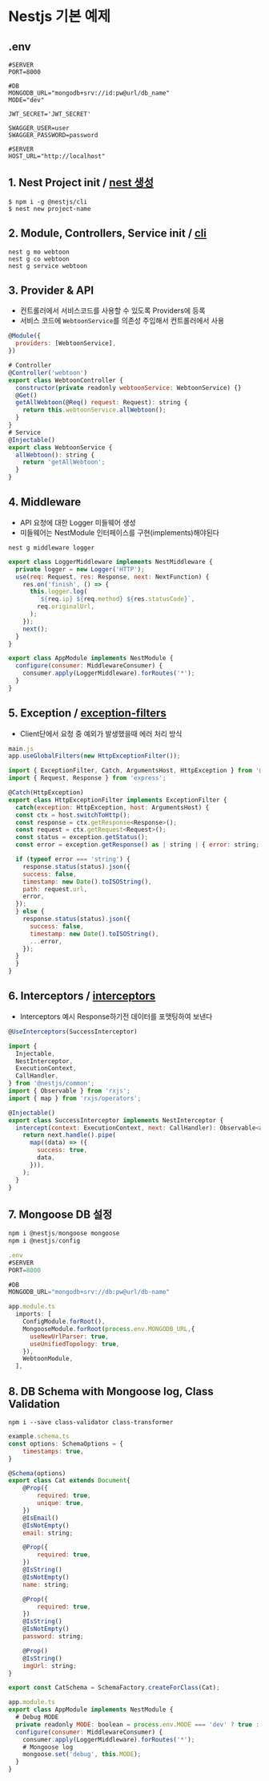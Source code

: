 # Nestjs 기본 예제 

## .env
```shell
#SERVER
PORT=8000

#DB
MONGODB_URL="mongodb+srv://id:pw@url/db_name"
MODE="dev"

JWT_SECRET='JWT_SECRET'

SWAGGER_USER=user
SWAGGER_PASSWORD=password

#SERVER
HOST_URL="http://localhost"
```

## 1. Nest Project init / [nest 생성](https://docs.nestjs.com/first-steps)
```shell
$ npm i -g @nestjs/cli
$ nest new project-name
```

## 2. Module, Controllers, Service init / [cli](https://docs.nestjs.com/cli/usages)
```shell
nest g mo webtoon
nest g co webtoon
nest g service webtoon
```

## 3. Provider & API
- 컨트롤러에서 서비스코드를 사용할 수 있도록 Providers에 등록
- 서비스 코드에 `WebtoonService`를 의존성 주입해서 컨트롤러에서 사용
```js
@Module({
  providers: [WebtoonService],
})
```

```js
# Controller
@Controller('webtoon')
export class WebtoonController {
  constructor(private readonly webtoonService: WebtoonService) {}
  @Get()
  getAllWebtoon(@Req() request: Request): string {
    return this.webtoonService.allWebtoon();
  }
}
# Service
@Injectable()
export class WebtoonService {
  allWebtoon(): string {
    return 'getAllWebtoon';
  }
}
```

## 4. Middleware
- API 요청에 대한 Logger 미들웨어 생성
- 미들웨어는 NestModule 인터페이스를 구현(implements)해야된다
```shell
nest g middleware logger
```

```js
export class LoggerMiddleware implements NestMiddleware {
  private logger = new Logger('HTTP');
  use(req: Request, res: Response, next: NextFunction) {
    res.on('finish', () => {
      this.logger.log(
        `${req.ip} ${req.method} ${res.statusCode}`,
        req.originalUrl,
      );
    });
    next();
  }
}
```

```js
export class AppModule implements NestModule {
  configure(consumer: MiddlewareConsumer) {
    consumer.apply(LoggerMiddleware).forRoutes('*');
  }
}
```

## 5. Exception / [exception-filters](https://docs.nestjs.com/exception-filters)
- Client단에서 요청 중 예외가 발생했을때 에러 처리 방식
```js
main.js
app.useGlobalFilters(new HttpExceptionFilter());
```
```js
import { ExceptionFilter, Catch, ArgumentsHost, HttpException } from '@nestjs/common';
import { Request, Response } from 'express';

@Catch(HttpException)
export class HttpExceptionFilter implements ExceptionFilter {
  catch(exception: HttpException, host: ArgumentsHost) {
  const ctx = host.switchToHttp();
  const response = ctx.getResponse<Response>();
  const request = ctx.getRequest<Request>();
  const status = exception.getStatus();
  const error = exception.getResponse() as | string | { error: string; statusCode: number; message: string | string[] };

  if (typeof error === 'string') {
    response.status(status).json({
    success: false,
    timestamp: new Date().toISOString(),
    path: request.url,
    error,
  });
  } else {
    response.status(status).json({
      success: false,
      timestamp: new Date().toISOString(),
      ...error,
    });
  }
  }
}
```
## 6. Interceptors / [interceptors](https://docs.nestjs.com/interceptors)
- Interceptors 예시 Response하기전 데이터를 포맷팅하여 보낸다
```js
@UseInterceptors(SuccessInterceptor)
```
```js
import {
  Injectable,
  NestInterceptor,
  ExecutionContext,
  CallHandler,
} from '@nestjs/common';
import { Observable } from 'rxjs';
import { map } from 'rxjs/operators';

@Injectable()
export class SuccessInterceptor implements NestInterceptor {
  intercept(context: ExecutionContext, next: CallHandler): Observable<any> {
    return next.handle().pipe(
      map((data) => ({
        success: true,
        data,
      })),
    );
  }
}
```

## 7. Mongoose DB 설정
```js
npm i @nestjs/mongoose mongoose
npm i @nestjs/config
```

```js
.env
#SERVER
PORT=8000

#DB
MONGODB_URL="mongodb+srv://db:pw@url/db-name"
```

```js
app.module.ts
  imports: [
    ConfigModule.forRoot(),
    MongooseModule.forRoot(process.env.MONGODB_URL,{
      useNewUrlParser: true,
      useUnifiedTopology: true,
    }),
    WebtoonModule,
  ],
```

## 8. DB Schema with Mongoose log, Class Validation
```
npm i --save class-validator class-transformer
```

```js
example.schema.ts
const options: SchemaOptions = {
    timestamps: true,
}

@Schema(options)
export class Cat extends Document{
    @Prop({
        required: true,
        unique: true,
    })
    @IsEmail()
    @IsNotEmpty()
    email: string;

    @Prop({
        required: true,
    })
    @IsString()
    @IsNotEmpty()
    name: string;

    @Prop({
        required: true,
    })
    @IsString()
    @IsNotEmpty()
    password: string;

    @Prop()
    @IsString()
    imgUrl: string;
}

export const CatSchema = SchemaFactory.createForClass(Cat);
```
```js
app.module.ts
export class AppModule implements NestModule {
  # Debug MODE
  private readonly MODE: boolean = process.env.MODE === 'dev' ? true : false;
  configure(consumer: MiddlewareConsumer) {
    consumer.apply(LoggerMiddleware).forRoutes('*');
    # Mongoose log
    mongoose.set('debug', this.MODE);
  }
}
```
